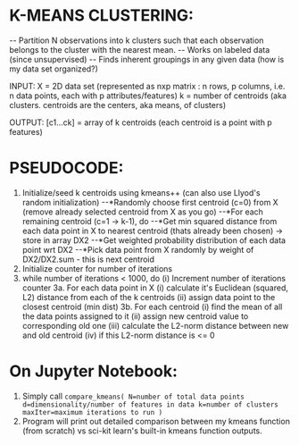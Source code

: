 # K-MEANS CLUSTERING:
-- Partition N observations into k clusters such that each observation belongs to the cluster with the nearest mean. 
-- Works on labeled data (since unsupervised)
-- Finds inherent groupings in any given data (how is my data set organized?)

INPUT:
X = 2D data set (represented as nxp matrix : n rows, p columns, i.e. n data points, each with p attributes/features)
k = number of centroids (aka clusters. centroids are the centers, aka means, of clusters)

OUTPUT:
[c1...ck] = array of k centroids (each centroid is a point with p features)

# PSEUDOCODE:
1. Initialize/seed k centroids using kmeans++ (can also use Llyod's random initialization)
   --*Randomly choose first centroid (c=0) from X (remove already selected centroid from X as you go)
   --*For each remaining centroid (c=1 -> k-1), do
       --*Get min squared distance from each data point in X to nearest centroid (thats already been chosen) -> store in array DX2
       --*Get weighted probability distribution of each data point wrt DX2
       --*Pick data point from X randomly by weight of DX2/DX2.sum - this is next centroid
2. Initialize counter for number of iterations
3. while number of iterations < 1000, do
    (i) Increment number of iterations counter
    3a. For each data point in X
        (i) calculate it's Euclidean (squared, L2) distance from each of the k centroids 
       (ii) assign data point to the closest centroid (min dist)
    3b. For each centroid
       (i) find the mean of all the data points assigned to it
      (ii) assign new centroid value to corresponding old one
      (iii) calculate the L2-norm distance between new and old centroid
      (iv)  if this L2-norm distance is <= 0
      
 # On Jupyter Notebook:
 1. Simply call 
 `compare_kmeans( N=number of total data points
                  d=dimensionality/number of features in data
                  k=number of clusters
                  maxIter=maximum iterations to run
                )`
2. Program will print out detailed comparison between my kmeans function (from scratch) vs sci-kit learn's built-in kmeans function outputs.
